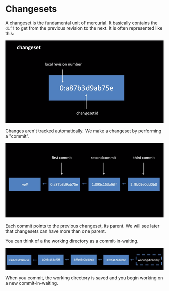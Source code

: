 Changesets
===

A changeset is the fundamental unit of mercurial.
It basically contains the `diff` to get from the previous revision to the next.
It is often represented like this:

![changeset](changeset.png)

Changes aren't tracked automatically.
We make a changeset by performing a "commit".

![commits](commits.png)

Each commit points to the previous changeset, its parent.
We will see later that changesets can have more than one parent.

You can think of a the working directory as a commit-in-waiting.

![working directory](working-directory.png)

When you commit, the working directory is saved and you begin working on a new commit-in-waiting.


